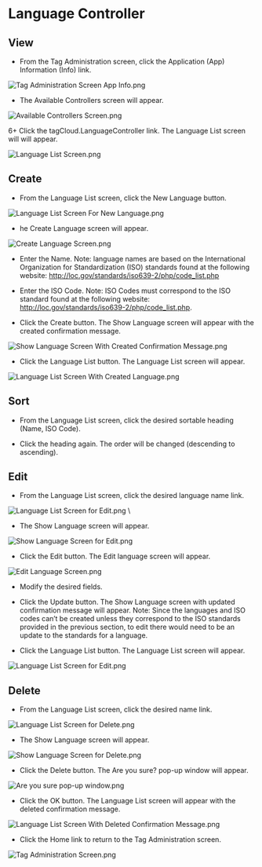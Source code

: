 # Language Controller

## View

+ From the Tag Administration screen, click the Application (App) Information (Info) link.

![Tag Administration Screen App Info.png](https://bitbucket.org/repo/GXybrE/images/3603818869-Tag%20Administration%20Screen%20App%20Info.png) 

+ The Available Controllers screen will appear.

![Available Controllers Screen.png](https://bitbucket.org/repo/GXybrE/images/3527920611-Available%20Controllers%20Screen.png)
 
6+ Click the tagCloud.LanguageController link.  The Language List screen will 
will appear.

![Language List Screen.png](https://bitbucket.org/repo/GXybrE/images/2659139043-Language%20List%20Screen.png)

## Create

+ From the Language List screen, click the New Language button.  

![Language List Screen For New Language.png](https://bitbucket.org/repo/GXybrE/images/2321181174-Language%20List%20Screen%20For%20New%20Language.png) 

+ he Create Language screen will appear.
 
![Create Language Screen.png](https://bitbucket.org/repo/GXybrE/images/2156252603-Create%20Language%20Screen.png)

+ Enter the Name.  Note: language names are based on the International Organization for Standardization (ISO) standards found at the following website: http://loc.gov/standards/iso639-2/php/code_list.php

+ Enter the ISO Code.  Note: ISO Codes must correspond to the ISO standard found at the following website: http://loc.gov/standards/iso639-2/php/code_list.php.

+ Click the Create button.  The Show Language screen will appear with the created confirmation message.
 
![Show Language Screen With Created Confirmation Message.png](https://bitbucket.org/repo/GXybrE/images/1340951791-Show%20Language%20Screen%20With%20Created%20Confirmation%20Message.png)

+ Click the Language List button.  The Language List screen will appear.

![Language List Screen With Created Language.png](https://bitbucket.org/repo/GXybrE/images/1740170180-Language%20List%20Screen%20With%20Created%20Language.png)
 
## Sort

+ From the Language List screen, click the desired sortable heading (Name, ISO Code).

+ Click the heading again.  The order will be changed (descending to ascending).

## Edit

+ From the Language List screen, click the desired language name link.

![Language List Screen for Edit.png](https://bitbucket.org/repo/GXybrE/images/865413268-Language%20List%20Screen%20for%20Edit.png) \

+ The Show Language screen will appear.

![Show Language Screen for Edit.png](https://bitbucket.org/repo/GXybrE/images/1667075624-Show%20Language%20Screen%20for%20Edit.png) 

+ Click the Edit button.  The Edit language screen will appear.
 
![Edit Language Screen.png](https://bitbucket.org/repo/GXybrE/images/3797980399-Edit%20Language%20Screen.png)

+ Modify the desired fields.

+ Click the Update button.  The Show Language screen with updated confirmation message will appear.  Note: Since the languages and ISO codes can’t be created unless they correspond to the ISO standards provided in the previous section, to edit there would need to be an update to the standards for a language.

+ Click the Language List button.  The Language List screen will appear.

![Language List Screen for Edit.png](https://bitbucket.org/repo/GXybrE/images/463744579-Language%20List%20Screen%20for%20Edit.png) 

## Delete

+ From the Language List screen, click the desired name link.

![Language List Screen for Delete.png](https://bitbucket.org/repo/GXybrE/images/1118805465-Language%20List%20Screen%20for%20Delete.png)
  
+ The Show Language screen will appear.

![Show Language Screen for Delete.png](https://bitbucket.org/repo/GXybrE/images/1351929819-Show%20Language%20Screen%20for%20Delete.png) 

+ Click the Delete button.  The Are you sure? pop-up window will appear.
 
![Are you sure pop-up window.png](https://bitbucket.org/repo/GXybrE/images/3682844739-Are%20you%20sure%20pop-up%20window.png)

+ Click the OK button.  The Language List screen will appear with the deleted confirmation message.

![Language List Screen With Deleted Confirmation Message.png](https://bitbucket.org/repo/GXybrE/images/4068803660-Language%20List%20Screen%20With%20Deleted%20Confirmation%20Message.png) 

+ Click the Home link to return to the Tag Administration screen.  

![Tag Administration Screen.png](https://bitbucket.org/repo/GXybrE/images/3237056932-Tag%20Administration%20Screen.png)